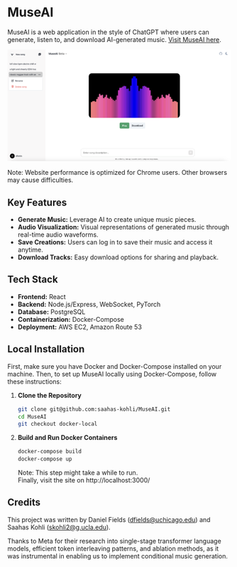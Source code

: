 # MuseAI

MuseAI is a web application in the style of ChatGPT where users can generate, listen to, and download AI-generated music. [Visit MuseAI here](http://muse-ai.co).

![Description of the Image](img/MuseAI_Visual.png)

Note: Website performance is optimized for Chrome users. Other browsers may cause difficulties.

## Key Features

- **Generate Music:** Leverage AI to create unique music pieces.
- **Audio Visualization:** Visual representations of generated music through real-time audio waveforms.
- **Save Creations:** Users can log in to save their music and access it anytime.
- **Download Tracks:** Easy download options for sharing and playback.

## Tech Stack

- **Frontend:** React
- **Backend:** Node.js/Express, WebSocket, PyTorch
- **Database:** PostgreSQL
- **Containerization:** Docker-Compose
- **Deployment:** AWS EC2, Amazon Route 53

## Local Installation

First, make sure you have Docker and Docker-Compose installed on your machine.
Then, to set up MuseAI locally using Docker-Compose, follow these instructions:

1. **Clone the Repository**
   ```bash
   git clone git@github.com:saahas-kohli/MuseAI.git
   cd MuseAI
   git checkout docker-local
2. **Build and Run Docker Containers**
   ```bash
   docker-compose build
   docker-compose up
   ```
   Note: This step might take a while to run.       
   Finally, visit the site on http://localhost:3000/

## Credits

This project was written by Daniel Fields (dfields@uchicago.edu) and Saahas Kohli (skohli2@g.ucla.edu).

Thanks to Meta for their research into single-stage transformer language models, efficient token interleaving patterns,
and ablation methods, as it was instrumental in enabling us to implement conditional music generation.






